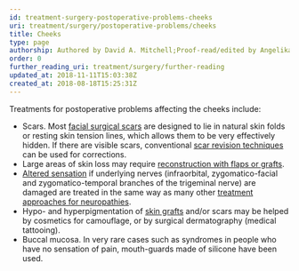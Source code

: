 ```yaml
---
id: treatment-surgery-postoperative-problems-cheeks
uri: treatment/surgery/postoperative-problems/cheeks
title: Cheeks
type: page
authorship: Authored by David A. Mitchell;Proof-read/edited by Angelika Sebald
order: 0
further_reading_uri: treatment/surgery/further-reading
updated_at: 2018-11-11T15:03:38Z
created_at: 2018-08-18T15:25:31Z
---
```


<p>Treatments for postoperative problems affecting the cheeks include:</p>
<ul>
    <li>Scars. Most <a href="/treatment/surgery/cancer/facial-skin-cancer/more-info">facial surgical scars</a>        are designed to lie in natural skin folds or resting
        skin tension lines, which allows them to be very effectively
        hidden. If there are visible scars, conventional <a href="/treatment/surgery/facial-appearance">scar revision techniques</a>        can be used for corrections.</li>
    <li>Large areas of skin loss may require <a href="/treatment/surgery/reconstruction">reconstruction with flaps or grafts</a>.</li>
    <li><a href="/diagnosis/a-z/neuropathies">Altered sensation</a>        if underlying nerves (infraorbital, zygomatico-facial
        and zygomatico-temporal branches of the trigeminal nerve)
        are damaged are treated in the same way as many other
        <a href="/treatment/surgery/neuropathies">treatment approaches for neuropathies</a>.</li>
    <li>Hypo- and hyperpigmentation of <a href="/treatment/surgery/reconstruction">skin grafts</a>        and/or scars may be helped by cosmetics for camouflage,
        or by surgical dermatography (medical tattooing).</li>
    <li>Buccal mucosa. In very rare cases such as syndromes in people
        who have no sensation of pain, mouth-guards made of silicone
        have been used.</li>
</ul>
